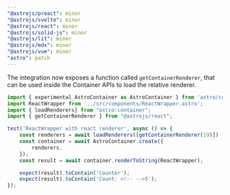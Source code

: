 ```yaml
---
"@astrojs/preact": minor
"@astrojs/svelte": minor
"@astrojs/react": minor
"@astrojs/solid-js": minor
"@astrojs/lit": minor
"@astrojs/mdx": minor
"@astrojs/vue": minor
"astro": patch
---
```


The integration now exposes a function called `getContainerRenderer`, that can be used inside the Container APIs to load the relative renderer.

```js
import { experimental_AstroContainer as AstroContainer } from 'astro/container';
import ReactWrapper from '../src/components/ReactWrapper.astro';
import { loadRenderers} from "astro:container";
import { getContainerRenderer } from "@astrojs/react";

test('ReactWrapper with react renderer', async () => {
	const renderers = await loadRenderers([getContainerRenderer(19)])
	const container = await AstroContainer.create({
		renderers,
	});
	const result = await container.renderToString(ReactWrapper);

	expect(result).toContain('Counter');
	expect(result).toContain('Count: <!-- -->5');
});
```
